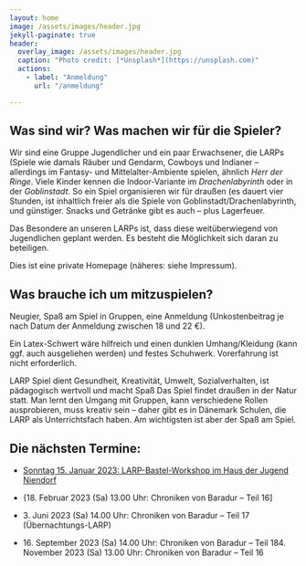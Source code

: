 ```yaml
---
layout: home
image: /assets/images/header.jpg
jekyll-paginate: true
header:
  overlay_image: /assets/images/header.jpg
  caption: "Photo credit: [*Unsplash*](https://unsplash.com)"
  actions:
    - label: "Anmeldung"
      url: "/anmeldung"

---
```




## Was sind wir? Was machen wir für die Spieler?
 
Wir sind eine Gruppe Jugendlicher und ein paar Erwachsener, die LARPs (Spiele wie damals Räuber und Gendarm, Cowboys und Indianer – allerdings im Fantasy- und Mittelalter-Ambiente spielen, ähnlich _Herr der Ringe_. 
Viele Kinder kennen die Indoor-Variante im _Drachenlabyrinth_ oder in der _Goblinstadt_. So ein Spiel organisieren wir für draußen (es dauert vier Stunden, ist inhaltlich freier als die Spiele von Goblinstadt/Drachenlabyrinth, und günstiger. Snacks und Getränke gibt es auch – plus Lagerfeuer.

Das Besondere an unseren LARPs ist, dass diese weitüberwiegend von Jugendlichen geplant werden. Es besteht die Möglichkeit sich daran zu beteiligen.

Dies ist eine private Homepage (näheres: siehe Impressum).

## Was brauche ich um mitzuspielen?
Neugier, Spaß am Spiel in Gruppen, eine Anmeldung (Unkostenbeitrag je nach Datum der Anmeldung zwischen 18 und 22 €).

Ein Latex-Schwert wäre hilfreich und einen dunklen Umhang/Kleidung (kann ggf. auch ausgeliehen werden) und festes Schuhwerk. Vorerfahrung ist nicht erforderlich.

LARP Spiel dient Gesundheit, Kreativität, Umwelt, Sozialverhalten, ist pädagogisch wertvoll und macht Spaß
Das Spiel findet draußen in der Natur statt. Man lernt den Umgang mit Gruppen, kann verschiedene Rollen ausprobieren, muss kreativ sein – daher gibt es in Dänemark Schulen, die LARP als Unterrichtsfach haben. Am wichtigsten ist aber der Spaß am Spiel.



## Die nächsten Termine:


* [Sonntag 15\. Januar 2023: LARP-Bastel-Workshop im Haus der Jugend Niendorf](./events/2023/01/12/bastellarp)

* {18\. Februar 2023 (Sa) 13.00 Uhr: Chroniken von Baradur – Teil 16]

* 3\. Juni 2023 (Sa) 14.00 Uhr: Chroniken von Baradur – Teil 17 (Übernachtungs-LARP)

* 16\. September 2023 (Sa) 14.00 Uhr: Chroniken von Baradur – Teil 184. November 2023 (Sa) 13.00 Uhr: Chroniken von Baradur – Teil 16


